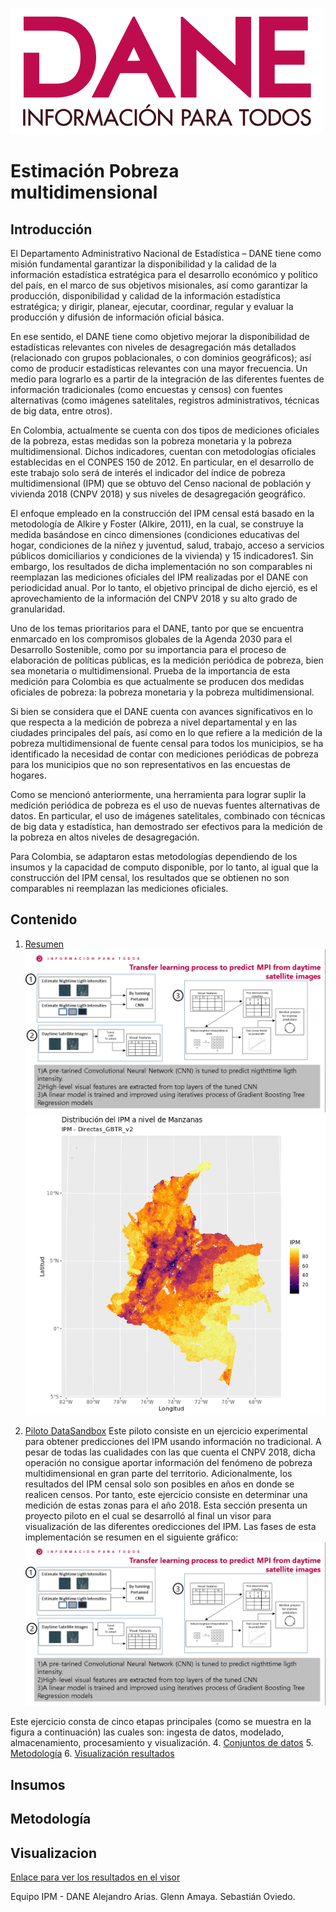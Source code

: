 ![DANELOGO](Figuras/Logo-DANE-color-2019.jpg)
# Estimación Pobreza multidimensional 
## Introducción

El Departamento Administrativo Nacional de Estadística – DANE tiene como misión fundamental garantizar la disponibilidad y la calidad de la información estadística estratégica para el desarrollo económico y político del país, en el marco de sus objetivos misionales, así como garantizar la producción, disponibilidad y calidad de la información estadística estratégica; y dirigir, planear, ejecutar, coordinar, regular y evaluar la producción y difusión de información oficial básica.

En ese sentido, el DANE tiene como objetivo mejorar la disponibilidad de estadísticas relevantes con niveles de desagregación más detallados (relacionado con grupos poblacionales, o con dominios geográficos); así como de producir estadísticas relevantes con una mayor frecuencia. Un medio para lograrlo es a partir de la integración de las diferentes fuentes de información tradicionales (como encuestas y censos) con fuentes alternativas (como imágenes satelitales, registros administrativos, técnicas de big data, entre otros).

En Colombia, actualmente se cuenta con dos tipos de mediciones oficiales de la pobreza, estas medidas son la pobreza monetaria y la pobreza multidimensional. Dichos indicadores, cuentan con metodologías oficiales establecidas en el CONPES 150 de 2012. En particular, en el desarrollo de este trabajo solo será de interés el indicador del índice de pobreza multidimensional (IPM) que se obtuvo del Censo nacional de población y vivienda 2018 (CNPV 2018) y sus niveles de desagregación geográfico.

El enfoque empleado en la construcción del IPM censal está basado en la metodología de Alkire y Foster (Alkire, 2011), en la cual, se construye la medida basándose en cinco dimensiones (condiciones educativas del hogar, condiciones de la niñez y juventud, salud, trabajo, acceso a servicios públicos domiciliarios y condiciones de la vivienda) y 15 indicadores1. Sin embargo, los resultados de dicha implementación no son comparables ni reemplazan las mediciones oficiales del IPM realizadas por el DANE con periodicidad anual. Por lo tanto, el objetivo principal de dicho ejerció, es el aprovechamiento de la información del CNPV 2018 y su alto grado de granularidad.

Uno de los temas prioritarios para el DANE, tanto por que se encuentra enmarcado en los compromisos globales de la Agenda 2030 para el Desarrollo Sostenible, como por su importancia para el proceso de elaboración de políticas públicas, es la medición periódica de pobreza, bien sea monetaria o multidimensional. Prueba de la importancia de esta medición para Colombia es que actualmente se producen dos medidas oficiales de pobreza: la pobreza monetaria y la pobreza multidimensional.

Si bien se considera que el DANE cuenta con avances significativos en lo que respecta a la medición de pobreza a nivel departamental y en las ciudades principales del país, así como en lo que refiere a la medición de la pobreza multidimensional de fuente censal para todos los municipios, se ha identificado la necesidad de contar con mediciones periódicas de pobreza para los municipios que no son representativos en las encuestas de hogares.

Como se mencionó anteriormente, una herramienta para lograr suplir la medición periódica de pobreza es el uso de nuevas fuentes alternativas de datos. En particular, el uso de imágenes satelitales, combinado con técnicas de big data y estadística, han demostrado ser efectivos para la medición de la pobreza en altos niveles de desagregación.

Para Colombia, se adaptaron estas metodologías dependiendo de los insumos y la capacidad de computo disponible, por lo tanto, al igual que la construcción del IPM censal, los resultados que se obtienen no son comparables ni reemplazan las mediciones oficiales.



## Contenido

1. [Resumen](#introducción)<img src="/Figuras/Transfer learning.PNG"><img src="/Figuras/ipm_Directas_GBTR_v2_26_01_2021.png"> 

3. [Piloto DataSandbox](#piloto) Este piloto consiste en un ejercicio experimental para obtener predicciones del IPM usando información no tradicional. A pesar  de todas las cualidades con las que cuenta el CNPV 2018, dicha operación no consigue aportar información del fenómeno de pobreza multidimensional en gran parte del territorio. Adicionalmente, los resultados del IPM censal solo son posibles en años en donde se realicen censos. Por tanto, este ejercicio  consiste en determinar una medición de estas zonas para el año 2018.  Esta sección presenta un proyecto piloto en el cual se desarrolló al final un visor  para visualización de las diferentes oredicciones del IPM. Las fases de esta implementación se resumen en el siguiente gráfico:<img src="/Figuras/Transfer learning.PNG">  

Este ejercicio consta de cinco etapas principales (como se muestra en la figura a continuación) las cuales son: ingesta de datos, modelado, almacenamiento, procesamiento y visualización.
4. [Conjuntos de datos](#insumos)
5. [Metodología](https://www.dane.gov.co/files/investigaciones/experimentales/ipm/IPM-documento-metodologico.pdf)
6. [Visualización resultados](#visualizacion) 








## Insumos
## Metodología
## Visualizacion
[Enlace para ver los resultados en el visor ](https://visores.dane.gov.co/visor-nuevo-ipm/)



Equipo IPM - DANE
Alejandro Arias.
Glenn Amaya.
Sebastián Oviedo.
